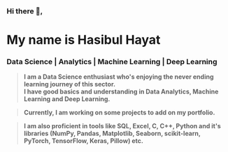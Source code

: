 ### Hi there 👋, 
# My name is Hasibul Hayat

### Data Science | Analytics | Machine Learning | Deep Learning

> **I am a Data Science enthusiast who's enjoying the never ending learning journey of this sector.** <br>
> **I have good basics and understanding in Data Analytics, Machine Learning and Deep Learning.**

> **Currently, I am working on some projects to add on my portfolio.**

> **I am also proficient in tools like SQL, Excel, C, C++, Python and it's** <br>
> **libraries (NumPy, Pandas, Matplotlib, Seaborn, scikit-learn, PyTorch, TensorFlow, Keras, Pillow) etc.**




